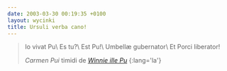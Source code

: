 ```yaml
---
date: 2003-03-30 00:19:35 +0100
layout: wycinki
title: Ursuli verba cano!
---
```


> Io vivat Pu\\
> Es tu?\\
> Est Pu!\\
> Umbellæ gubernator\\
> Et Porci liberator!
>
> <cite>Carmen Pui</cite> timidi de <cite>[Winnie ille Pu](http://mek.oszk.hu/kiallitas/lenard/irasok/winniepu/winniepu.html 'Kubuś Puchatek po łacinie')</cite>
{:lang='la'}
